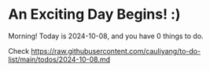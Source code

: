 # An Exciting Day Begins! :)

Morning! Today is 2024-10-08, and you have 0 things to do.

Check https://raw.githubusercontent.com/cauliyang/to-do-list/main/todos/2024-10-08.md